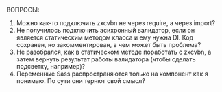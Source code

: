 ВОПРОСЫ:

1) Можно как-то подключить zxcvbn не через require, а через import?
2) Не получилось подключить асихронный валидатор, если он является статическим методом класса и ему нужна DI. Код сохранен, но закомментирован, в чем может быть проблема?
3) Не разобрался, как в статическом методе поработать с zxcvbn, а затем вернуть результат работы валидатора (чтобы сделать подсветку, например)?
4) Переменные Sass распространяются только на компонент как я понимаю. По сути они теряют свой смысл?
